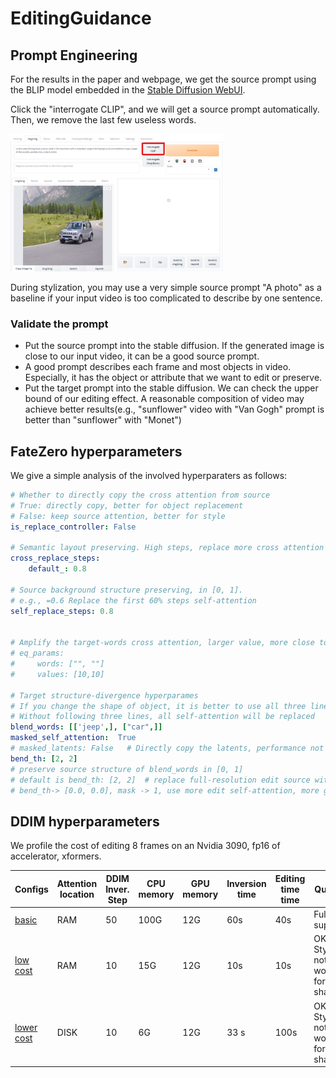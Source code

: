 # EditingGuidance

## Prompt Engineering
For the results in the paper and webpage, we get the source prompt using the BLIP model embedded in the [Stable Diffusion WebUI](https://github.com/AUTOMATIC1111/stable-diffusion-webui/).

Click the "interrogate CLIP", and we will get a source prompt automatically. Then, we remove the last few useless words.

<img src="../docs/blip.png" height="220px"/> 

During stylization, you may use a very simple source prompt "A photo" as a baseline if your input video is too complicated to describe by one sentence.

### Validate the prompt

- Put the source prompt into the stable diffusion. If the generated image is close to our input video, it can be a good source prompt.
- A good prompt describes each frame and most objects in video. Especially, it has the object or attribute that we want to edit or preserve.
- Put the target prompt into the stable diffusion. We can check the upper bound of our editing effect. A reasonable composition of video may achieve better results(e.g., "sunflower" video with "Van Gogh" prompt is better than "sunflower" with "Monet")






## FateZero hyperparameters
We give a simple analysis of the involved hyperparaters as follows:
``` yaml
# Whether to directly copy the cross attention from source 
# True: directly copy, better for object replacement
# False: keep source attention, better for style
is_replace_controller: False

# Semantic layout preserving. High steps, replace more cross attention to preserve semantic layout
cross_replace_steps: 
    default_: 0.8

# Source background structure preserving, in [0, 1]. 
# e.g., =0.6 Replace the first 60% steps self-attention
self_replace_steps: 0.8


# Amplify the target-words cross attention, larger value, more close to target
# eq_params: 
#     words: ["", ""]
#     values: [10,10] 

# Target structure-divergence hyperparames
# If you change the shape of object, it is better to use all three line; otherwise, no need.
# Without following three lines, all self-attention will be replaced
blend_words: [['jeep',], ["car",]] 
masked_self_attention:  True
# masked_latents: False   # Directly copy the latents, performance not so good in our case            
bend_th: [2, 2]
# preserve source structure of blend_words in [0, 1]
# default is bend_th: [2, 2]  # replace full-resolution edit source with self-attention 
# bend_th-> [0.0, 0.0], mask -> 1, use more edit self-attention, more generated shape, less source acttention
```

## DDIM hyperparameters

We profile the cost of editing 8 frames on an Nvidia 3090, fp16 of accelerator, xformers.

| Configs | Attention location | DDIM Inver. Step | CPU memory         | GPU memory        | Inversion time | Editing time time | Quality
|------------------|------------------  |------------------|------------------|------------------|------------------|----| ---- |
| [basic](../config/teaser/jeep_watercolor.yaml)  | RAM | 50  | 100G    | 12G  | 60s | 40s | Full support
| [low cost](../config/low_resource_teaser/jeep_watercolor_ddim_10_steps.yaml) | RAM | 10  | 15G    | 12G  | 10s | 10s | OK for Style, not work for shape
| [lower cost](../config/low_resource_teaser/jeep_watercolor_ddim_10_steps_disk_store.yaml) | DISK | 10  | 6G    | 12G  | 33 s | 100s | OK for Style, not work for shape

